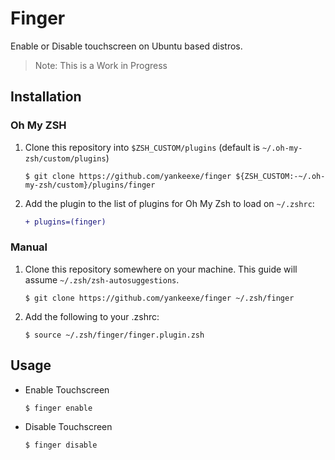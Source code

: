 # Finger

Enable or Disable touchscreen on Ubuntu based distros.

> Note: This is a Work in Progress

## Installation

### Oh My ZSH

1. Clone this repository into `$ZSH_CUSTOM/plugins` (default is `~/.oh-my-zsh/custom/plugins`)
   ```
   $ git clone https://github.com/yankeexe/finger ${ZSH_CUSTOM:-~/.oh-my-zsh/custom}/plugins/finger
   ```

2. Add the plugin to the list of plugins for Oh My Zsh to load on `~/.zshrc`:

   ```diff
   + plugins=(finger)
   ```

### Manual

1. Clone this repository somewhere on your machine. This guide will assume `~/.zsh/zsh-autosuggestions`.
    ```
    $ git clone https://github.com/yankeexe/finger ~/.zsh/finger
    ```
2. Add the following to your .zshrc:
    ```
    $ source ~/.zsh/finger/finger.plugin.zsh
    ```

## Usage

* Enable Touchscreen
    ```
    $ finger enable
    ```

* Disable Touchscreen
    ```
    $ finger disable
    ```
